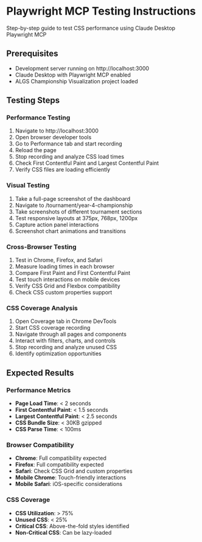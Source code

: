 # Playwright MCP Testing Instructions

Step-by-step guide to test CSS performance using Claude Desktop Playwright MCP

## Prerequisites
- Development server running on http://localhost:3000
- Claude Desktop with Playwright MCP enabled
- ALGS Championship Visualization project loaded

## Testing Steps


### Performance Testing
1. Navigate to http://localhost:3000
2. Open browser developer tools
3. Go to Performance tab and start recording
4. Reload the page
5. Stop recording and analyze CSS load times
6. Check First Contentful Paint and Largest Contentful Paint
7. Verify CSS files are loading efficiently

### Visual Testing
1. Take a full-page screenshot of the dashboard
2. Navigate to /tournament/year-4-championship
3. Take screenshots of different tournament sections
4. Test responsive layouts at 375px, 768px, 1200px
5. Capture action panel interactions
6. Screenshot chart animations and transitions

### Cross-Browser Testing
1. Test in Chrome, Firefox, and Safari
2. Measure loading times in each browser
3. Compare First Paint and First Contentful Paint
4. Test touch interactions on mobile devices
5. Verify CSS Grid and Flexbox compatibility
6. Check CSS custom properties support

### CSS Coverage Analysis
1. Open Coverage tab in Chrome DevTools
2. Start CSS coverage recording
3. Navigate through all pages and components
4. Interact with filters, charts, and controls
5. Stop recording and analyze unused CSS
6. Identify optimization opportunities


## Expected Results

### Performance Metrics
- **Page Load Time**: < 2 seconds
- **First Contentful Paint**: < 1.5 seconds
- **Largest Contentful Paint**: < 2.5 seconds
- **CSS Bundle Size**: < 30KB gzipped
- **CSS Parse Time**: < 100ms

### Browser Compatibility
- **Chrome**: Full compatibility expected
- **Firefox**: Full compatibility expected
- **Safari**: Check CSS Grid and custom properties
- **Mobile Chrome**: Touch-friendly interactions
- **Mobile Safari**: iOS-specific considerations

### CSS Coverage
- **CSS Utilization**: > 75%
- **Unused CSS**: < 25%
- **Critical CSS**: Above-the-fold styles identified
- **Non-Critical CSS**: Can be lazy-loaded
